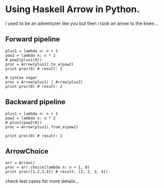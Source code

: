 # Using Haskell Arrow in Python.

I used to be an adventurer like you but then i took an arrow to the knee....

## Forward pipeline

```
plus1 = lambda n: n + 1
pow2 = lambda n: n * 2
# pow2(plus1(0))
proc = Arrow(plus1).to_a(pow2)
print proc(0) # result: 2

# syntax sugar
proc = Arrow(plus1) | Arrow(plus2)
print proc(0) # result: 2
```

## Backward pipeline
```
plus1 = lambda n: n + 1
pow2 = lambda n: n * 2
# plus1(pow2(0))
proc = Arrow(plus1).from_a(pow2)

print proc(0) # result: 1
```

## ArrowChoice

```
arr = Arrow()
proc = arr.choice(lambda n: n + 1, 0)
print proc([1,2,3,4]) # result: [2, 2, 3, 4])
```

check test cases for more details...
